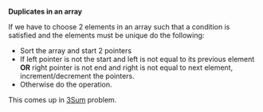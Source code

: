 
**Duplicates in an array**

If we have to choose 2 elements in an array such that a condition is satisfied and the elements must be unique do the following:

- Sort the array and start 2 pointers
- If left pointer is not the start and left is not equal to its previous element **OR** right pointer is not end and right is not equal to next element, increment/decrement the pointers.
- Otherwise do the operation.

This comes up in [3Sum](https://leetcode.com/problems/3sum/) problem.
